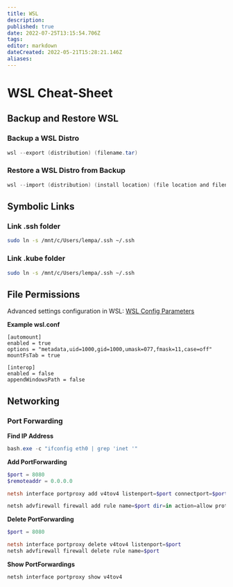 ```yaml
---
title: WSL
description: 
published: true
date: 2022-07-25T13:15:54.706Z
tags: 
editor: markdown
dateCreated: 2022-05-21T15:28:21.146Z
aliases:
---
```

# WSL Cheat-Sheet
## Backup and Restore WSL
### Backup a WSL Distro
```powershell
wsl --export (distribution) (filename.tar)
```
### Restore a WSL Distro from Backup
```powershell
wsl --import (distribution) (install location) (file location and filename)
```

## Symbolic Links
### Link .ssh folder
```bash
sudo ln -s /mnt/c/Users/lempa/.ssh ~/.ssh
```

### Link .kube folder
```bash
sudo ln -s /mnt/c/Users/lempa/.ssh ~/.ssh
```

## File Permissions
Advanced settings configuration in WSL: [WSL Config Parameters](https://docs.microsoft.com/en-us/windows/wsl/wsl-config)

**Example wsl.conf**
```
[automount]
enabled = true
options = "metadata,uid=1000,gid=1000,umask=077,fmask=11,case=off"
mountFsTab = true

[interop]
enabled = false
appendWindowsPath = false
```

## Networking
### Port Forwarding
**Find IP Address**
```powershell
bash.exe -c "ifconfig eth0 | grep 'inet '"
```

**Add PortForwarding**
```powershell
$port = 8080
$remoteaddr = 0.0.0.0

netsh interface portproxy add v4tov4 listenport=$port connectport=$port connectaddress=$remoteaddr

netsh advfirewall firewall add rule name=$port dir=in action=allow protocol=TCP localport=$port
```

**Delete PortForwarding**
```PowerShell
$port = 8080

netsh interface portproxy delete v4tov4 listenport=$port
netsh advfirewall firewall delete rule name=$port

```

**Show PortForwardings**
```powershell
netsh interface portproxy show v4tov4
```
